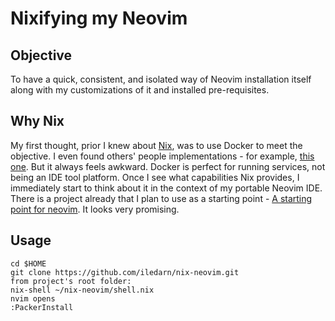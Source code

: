 Nixifying my Neovim
===================

## Objective

To have a quick, consistent, and isolated way of Neovim installation itself along with my customizations of it and installed pre-requisites.

## Why Nix

My first thought, prior I knew about [Nix](https://nixos.org/guides/how-nix-works.html), was to use Docker to meet the objective.
I even found others' people implementations - for example, [this one](https://github.com/MashMB/nvim-ide).
But it always feels awkward. Docker is perfect for running services, not being an IDE tool platform.
Once I see what capabilities Nix provides, I immediately start to think about it in the context of my portable Neovim IDE.
There is a project already that I plan to use as a starting point - [A starting point for neovim](https://github.com/nvim-lua/kickstart.nvim).
It looks very promising.

## Usage

```
cd $HOME
git clone https://github.com/iledarn/nix-neovim.git
from project's root folder:
nix-shell ~/nix-neovim/shell.nix
nvim opens
:PackerInstall
```

